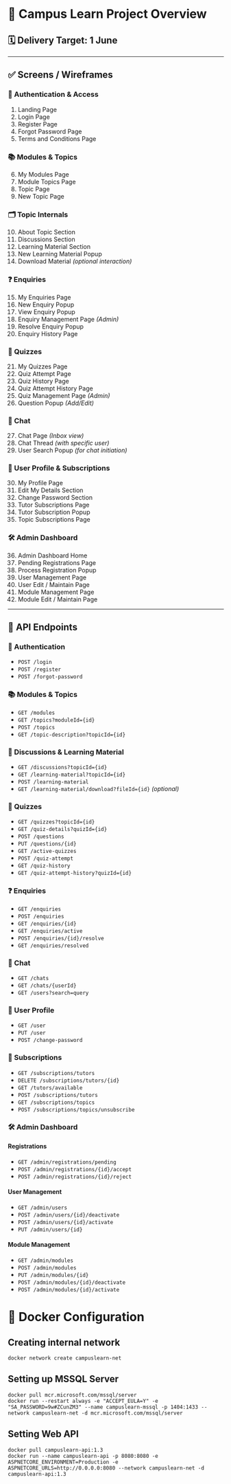 # 📘 Campus Learn Project Overview

## 🗓️ Delivery Target: 1 June

---

## ✅ Screens / Wireframes

### 🔐 Authentication & Access
1. Landing Page  
2. Login Page  
3. Register Page  
4. Forgot Password Page  
5. Terms and Conditions Page  

### 📚 Modules & Topics
6. My Modules Page  
7. Module Topics Page  
8. Topic Page  
9. New Topic Page  

### 🗂️ Topic Internals
10. About Topic Section  
11. Discussions Section  
12. Learning Material Section  
13. New Learning Material Popup  
14. Download Material *(optional interaction)*  

### ❓ Enquiries
15. My Enquiries Page  
16. New Enquiry Popup  
17. View Enquiry Popup  
18. Enquiry Management Page *(Admin)*  
19. Resolve Enquiry Popup  
20. Enquiry History Page  

### 🧠 Quizzes
21. My Quizzes Page  
22. Quiz Attempt Page  
23. Quiz History Page  
24. Quiz Attempt History Page  
25. Quiz Management Page *(Admin)*  
26. Question Popup *(Add/Edit)*  

### 💬 Chat
27. Chat Page *(Inbox view)*  
28. Chat Thread *(with specific user)*  
29. User Search Popup *(for chat initiation)*  

### 👤 User Profile & Subscriptions
30. My Profile Page  
31. Edit My Details Section  
32. Change Password Section  
33. Tutor Subscriptions Page  
34. Tutor Subscription Popup  
35. Topic Subscriptions Page  

### 🛠️ Admin Dashboard
36. Admin Dashboard Home  
37. Pending Registrations Page  
38. Process Registration Popup  
39. User Management Page  
40. User Edit / Maintain Page  
41. Module Management Page  
42. Module Edit / Maintain Page  

---

## 🔌 API Endpoints

### 🔐 Authentication
- `POST /login`
- `POST /register`
- `POST /forgot-password`

### 📚 Modules & Topics
- `GET /modules`
- `GET /topics?moduleId={id}`
- `POST /topics`
- `GET /topic-description?topicId={id}`

### 💬 Discussions & Learning Material
- `GET /discussions?topicId={id}`
- `GET /learning-material?topicId={id}`
- `POST /learning-material`
- `GET /learning-material/download?fileId={id}` *(optional)*

### 🧠 Quizzes
- `GET /quizzes?topicId={id}`
- `GET /quiz-details?quizId={id}`
- `POST /questions`
- `PUT /questions/{id}`
- `GET /active-quizzes`
- `POST /quiz-attempt`
- `GET /quiz-history`
- `GET /quiz-attempt-history?quizId={id}`

### ❓ Enquiries
- `GET /enquiries`
- `POST /enquiries`
- `GET /enquiries/{id}`
- `GET /enquiries/active`
- `POST /enquiries/{id}/resolve`
- `GET /enquiries/resolved`

### 💬 Chat
- `GET /chats`
- `GET /chats/{userId}`
- `GET /users?search=query`

### 👤 User Profile
- `GET /user`
- `PUT /user`
- `POST /change-password`

### 📩 Subscriptions
- `GET /subscriptions/tutors`
- `DELETE /subscriptions/tutors/{id}`
- `GET /tutors/available`
- `POST /subscriptions/tutors`
- `GET /subscriptions/topics`
- `POST /subscriptions/topics/unsubscribe`

### 🛠️ Admin Dashboard

#### Registrations
- `GET /admin/registrations/pending`
- `POST /admin/registrations/{id}/accept`
- `POST /admin/registrations/{id}/reject`

#### User Management
- `GET /admin/users`
- `POST /admin/users/{id}/deactivate`
- `POST /admin/users/{id}/activate`
- `PUT /admin/users/{id}`

#### Module Management
- `GET /admin/modules`
- `POST /admin/modules`
- `PUT /admin/modules/{id}`
- `POST /admin/modules/{id}/deactivate`
- `POST /admin/modules/{id}/activate`


# 🐳 Docker Configuration
## Creating internal network
    docker network create campuslearn-net

## Setting up MSSQL Server
    docker pull mcr.microsoft.com/mssql/server
    docker run --restart always -e "ACCEPT_EULA=Y" -e "SA_PASSWORD=9w#ZCunZM3" --name campuslearn-mssql -p 1404:1433 --network campuslearn-net -d mcr.microsoft.com/mssql/server

## Setting Web API
    docker pull campuslearn-api:1.3
    docker run --name campuslearn-api -p 8080:8080 -e ASPNETCORE_ENVIRONMENT=Production -e ASPNETCORE_URLS=http://0.0.0.0:8080 --network campuslearn-net -d campuslearn-api:1.3
    


